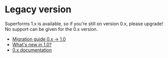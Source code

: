 
<Head title="Version 0.x and how to migrate" />

# Legacy version

Superforms 1.x is available, so if you're still on version 0.x, please upgrade! No support can be given for the 0.x version.

- [Migration guide 0.x -> 1.0](/migration)
- [What's new in 1.0?](/whats-new-v1)
- [0.x documentation](https://superforms-legacy.vercel.app/)
